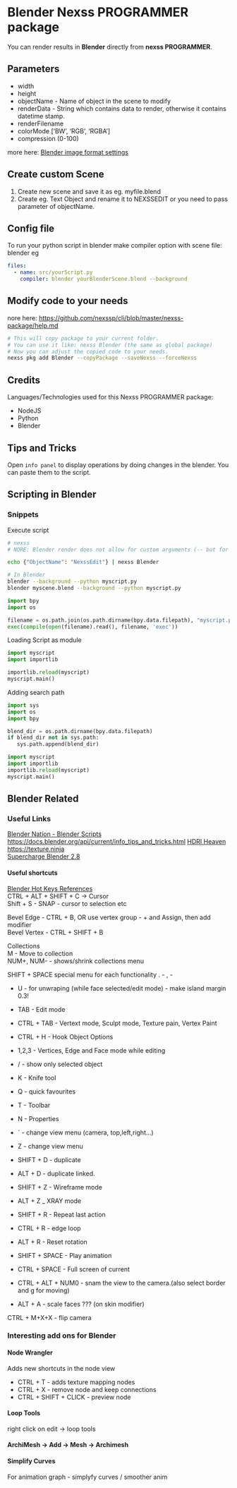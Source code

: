 # Blender Nexss PROGRAMMER package

You can render results in **Blender** directly from **nexss PROGRAMMER**.

## Parameters

- width
- height
- objectName - Name of object in the scene to modify
- renderData - String which contains data to render, otherwise it contains datetime stamp.
- renderFilename
- colorMode [‘BW’, ‘RGB’, ‘RGBA’]
- compression (0-100)

more here: [Blender image format settings](https://docs.blender.org/api/blender_python_api_master/bpy.types.ImageFormatSettings.html?highlight=compression#bpy.types.ImageFormatSettings.compression)

## Create custom Scene

1. Create new scene and save it as eg. myfile.blend
2. Create eg. Text Object and rename it to NEXSSEDIT or you need to pass parameter of objectName.

## Config file

To run your python script in blender make compiler option with scene file: blender eg

```yml
files:
  - name: src/yourScript.py
    compiler: blender yourBlenderScene.blend --background
```

## Modify code to your needs

nore here: <https://github.com/nexssp/cli/blob/master/nexss-package/help.md>

```sh
# This will copy package to your current folder.
# You can use it like: nexss Blender (the same as global package)
# Now you can adjust the copied code to your needs.
nexss pkg add Blender --copyPackage --saveNexss --forceNexss
```

## Credits

Languages/Technologies used for this Nexss PROGRAMMER package:

- NodeJS
- Python
- Blender

## Tips and Tricks

Open `info panel` to display operations by doing changes in the blender. You can paste them to the script.

## Scripting in Blender

### Snippets

Execute script

```sh
# nexss
# NORE: Blender render does not allow for custom arguments (-- but for now it is not implemented in nexss PROGRAMMER), you need to pass it through pipe eg. or in _nexss.yml in data section.

echo {"ObjectName": "NexssEdit"} | nexss Blender

# In Blender
blender --background --python myscript.py
blender myscene.blend --background --python myscript.py
```

```py
import bpy
import os

filename = os.path.join(os.path.dirname(bpy.data.filepath), "myscript.py")
exec(compile(open(filename).read(), filename, 'exec'))
```

Loading Script as module

```py
import myscript
import importlib

importlib.reload(myscript)
myscript.main()
```

Adding search path

```py
import sys
import os
import bpy

blend_dir = os.path.dirname(bpy.data.filepath)
if blend_dir not in sys.path:
   sys.path.append(blend_dir)

import myscript
import importlib
importlib.reload(myscript)
myscript.main()
```

## Blender Related

### Useful Links

[Blender Nation - Blender Scripts](https://www.blendernation.com/category/blender/python-scripts/)  
<https://docs.blender.org/api/current/info_tips_and_tricks.html>
[HDRI Heaven](https://hdrihaven.com/)  
<https://texture.ninja>  
[Supercharge Blender 2.8](https://www.youtube.com/watch?v=yWnp8he1oq4)

#### Useful shortcuts

[Blender Hot Keys References](https://download.blender.org/documentation/BlenderHotkeyReference.pdf)  
CTRL + ALT + SHIFT + C -> Cursor  
Shift + S - SNAP - cursor to selection etc

Bevel Edge - CTRL + B, OR use vertex group - + and Assign, then add modifier  
Bevel Vertex - CTRL + SHIFT + B

Collections  
M - Move to collection  
NUM+, NUM- - shows/shrink collections menu

SHIFT + SPACE special menu for each functionality
. -
, -

- U - for unwraping (while face selected/edit mode) - make island margin 0.3!

- TAB - Edit mode
- CTRL + TAB - Vertext mode, Sculpt mode, Texture pain, Vertex Paint
- CTRL + H - Hook Object Options
- 1,2,3 - Vertices, Edge and Face mode while editing
- / - show only selected object
- K - Knife tool
- Q - quick favourites
- T - Toolbar
- N - Properties
- ` - change view menu (camera, top,left,right...)
- Z - change view menu
- SHIFT + D - duplicate
- ALT + D - duplicate linked.
- SHIFT + Z - Wireframe mode
- ALT + Z \_ XRAY mode
- SHIFT + R - Repeat last action
- CTRL + R - edge loop
- ALT + R - Reset rotation
- SHIFT + SPACE - Play animation
- CTRL + SPACE - Full screen of current
- CTRL + ALT + NUM0 - snam the view to the camera.(also select border and g for moving)
- ALT + A - scale faces ??? (on skin modifier)

CTRL + M+X+X - flip camera

### Interesting add ons for Blender

#### Node Wrangler

Adds new shortcuts in the node view

- CTRL + T - adds texture mapping nodes
- CTRL + X - remove node and keep connections
- CTRL + SHIFT + CLICK - preview node

#### Loop Tools

right click on edit -> loop tools

#### ArchiMesh -> Add -> Mesh -> Archimesh

#### Simplify Curves

For animation graph - simplyfy curves / smoother anim
